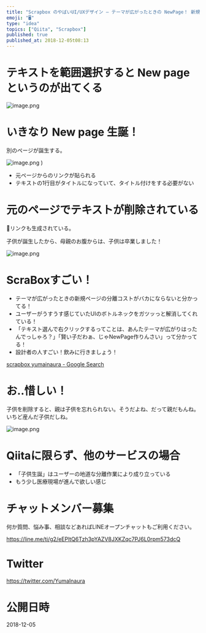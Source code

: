 ```yaml
---
title: "Scrapbox のやばいUI/UXデザイン – テーマが広がったときの NewPage！ 新規ページ作成&相互リンクが超簡単"
emoji: "🖥"
type: "idea"
topics: ["Qiita", "Scrapbox"]
published: true
published_at: 2018-12-05t08:13
---
```


# テキストを範囲選択すると New page というのが出てくる

![image.png](https://qiita-image-store.s3.amazonaws.com/0/89618/1ed1c208-1381-2b35-1d82-ec124860a3b3.png)

# いきなり New page 生誕！

別のページが誕生する。

![image.png](https://qiita-image-store.s3.amazonaws.com/0/89618/d09d3729-e381-94c7-9a19-ef6d4ae63d2e.png)
)

- 元ページからのリンクが貼られる
- テキストの1行目がタイトルになっていて、タイトル付けをする必要がない

# 元のページでテキストが削除されている

リンクも生成されている。

子供が誕生したから、母親のお腹からは、子供は卒業しました！

![image.png](https://qiita-image-store.s3.amazonaws.com/0/89618/54fbf125-7f3d-cb8c-a7d4-54942404e54b.png)

# ScraBoxすごい！

- テーマが広がったときの新規ページの分離コストがバカにならないと分かってる！
- ユーザーがうすうす感じていたUIのボトルネックをガツッっと解消してくれている！
- 「テキスト選んで右クリックするってことは、あんたテーマが広がりはったんでっしゃろ？」「賢い子だわぁ、じゃNewPage作りんさい」って分かってる！
- 設計者の人すごい！飲みに行きましょう！

[scrapbox yumainaura - Google Search](https://www.google.co.jp/search?q=scrapbox+yumainaura&oq=scrapbox+yumainaura&aqs=chrome..69i57j69i60l3j69i64.4710j0j7&sourceid=chrome&ie=UTF-8)

# お‥惜しい！

子供を削除すると、親は子供を忘れられない。そうだよね、だって親だもんね。いちど産んだ子供だしね。

![image.png](https://qiita-image-store.s3.amazonaws.com/0/89618/5c4bcb03-0218-7567-b5b2-7603f0d415e9.png)

# Qiitaに限らず、他のサービスの場合

- 「子供生誕」はユーザーの地道な分離作業により成り立っている
- もう少し医療現場が進んで欲しい感じ









<!-- Update From Qiita API -->

# チャットメンバー募集


何か質問、悩み事、相談などあればLINEオープンチャットもご利用ください。

https://line.me/ti/g2/eEPltQ6Tzh3pYAZV8JXKZqc7PJ6L0rpm573dcQ





# Twitter


https://twitter.com/YumaInaura


<!-- Update From Qiita API -->



# 公開日時

2018-12-05
